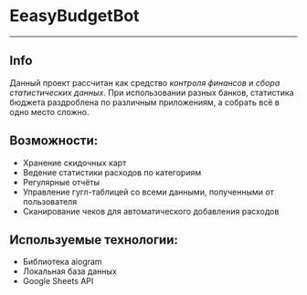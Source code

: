 # EeasyBudgetBot
---
## Info
Данный проект рассчитан как средство *контроля финансов* и *сбора статистических данных*. 
При использовании разных банков, статистика бюджета раздроблена по различным приложениям, а собрать всё в одно место сложно.

## Возможности:
- Хранение скидочных карт
- Ведение статистики расходов по категориям
- Регулярные отчёты
- Управление гугл-таблицей со всеми данными, полученными от пользователя
- Сканирование чеков для автоматического добавления расходов

## Используемые технологии:
- Библиотека aiogram
- Локальная база данных
- Google Sheets API